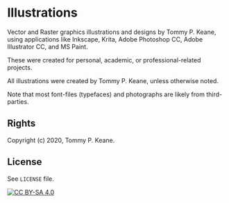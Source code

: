 # Illustrations

Vector and Raster graphics illustrations and designs by Tommy P. Keane, using applications like Inkscape, Krita, Adobe Photoshop CC, Adobe Illustrator CC, and MS Paint.

These were created for personal, academic, or professional-related projects.

All illustrations were created by Tommy P. Keane, unless otherwise noted.

Note that most font-files (typefaces) and photographs are likely from third-parties.

## Rights

Copyright (c) 2020, Tommy P. Keane.


## License

See `LICENSE` file.

[![CC BY-SA 4.0][by-nc-nd-image]][cc-by-sa]

[cc-by-sa]: http://creativecommons.org/licenses/by-nc-nd/4.0/
[by-nc-nd-image]: https://licensebuttons.net/l/by-nc-nd/4.0/88x31.png
